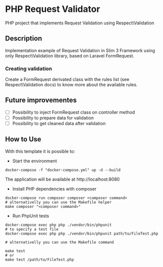 # PHP Request Validator

PHP project that implements Request Validation using Respect\Validation

## Description

Implementation example of Request Validation in Slim 3 Framework using only
Respect\Validation library, based on Laravel FormRequest.

### Creating validation

Create a FormRequest derivated class with the rules list (see Respect\Validation docs)
to know more about the available rules.

## Future improvementes

- [ ] Possibility to inject FormRequest class on controller method
- [ ] Possibility to prepare data for validation
- [ ] Possibility to get cleaned data after validation

## How to Use

With this template it is possible to:

- Start the environment
```console
docker-compose -f "docker-compose.yml" up -d --build
```
The application will be available at http://localhost:8080

  
- Install PHP dependencies with composer
```console
docker-compose run composer composer <composer command>
# alternativelly you can use the Makefile helper
make composer "<composer command>"
```

- Run PhpUnit tests
```console
docker-compose exec php php ./vendor/bin/phpunit
# to specify a test file
docker-compose exec php php ./vendor/bin/phpunit path/to/FileTest.php

# alternativelly you can use the Makefile command

make test
# or
make test /path/to/FileTest.php
```